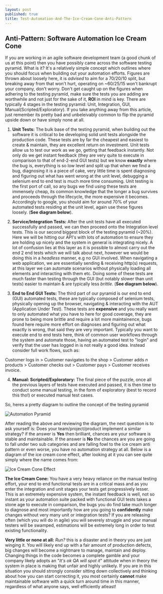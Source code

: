 ```yaml
---
layout: post
published: true
title: Test-Automation-And-The-Ice-Cream-Cone-Anti-Pattern
---
```

## Anti-Pattern: Software Automation Ice Cream Cone

If you are working in an agile software development team (a good chunk of us at this point) then you have possibly came across the software testing pyramid.  What is it?  It's a relatively simple concept which outlines where you should focus when building out your automation efforts.  Figures are thrown about loosely here, it is _advised_ to aim for a 70/20/10 split, but breaking away from that won't hurt, operating on ~60/25/15 won't bankrupt your company, don't worry.  Don't get caught up on the figures when adhering to the testing pyramid, make sure the tests you are adding are worthwhile and not just for the sake of it, **ROI** in mind is key.  There are typically 4 stages in the testing pyramid: Unit, Integration, GUI, Manual(Scripted/Exploratory).  If you take anything away from this article, just remember its pretty bad and unbeleivably common to flip the pyramid upside down or have simply none at all.

1. **Unit Tests:**  The bulk base of the testing pyramid, when building out the software it is critical to be developing solid unit tests alongside the production code.  These tests are by far the cheapest and easiest to create & maintain, they are excellent return on investment.  Unit tests allow us to test our work as we go, getting that feedback instantly.  Not only do we get instant feedback (they are very quite to execute in comparison to that of end-2-end GUI tests) but we know **exactly** where the bug is, everything is so low level and split up that when we find a bug, diagnosing it is a piece of cake, very little time is spent diagnosing and figuring out what has went wrong at the unit level, debugging a selenium end to end test is much more time consuming.  Unit testing is the first port of call, so any bugs we find using these tests are immensely cheap, its common knowledge that the longer a bug survives and proceeds through the lifecycle, the more expensive it becomes.  Accordingly to google, you should aim for around 70% of your automated tests residing at the unit level, again use these figures loosely. (**See diagram below**).

2. **Service/Integration Tests:** After the unit tests have all executed successfully and passed, we can then proceed onto the Integration level tests.  This is our second biggest block of the testing pyramid (~20%).  Here we will be hitting our API's with lots of automation to ensure they are holding up nicely and the system in general is integrating nicely.  A lot of confusion lies at this layer as it is possible to almost carry out the end 2 end tests which we will talk about next, however we would be doing this in a _headless_ manner, e.g no GUI involved.  When navigating a web application, we are essentially sending & receiving http(s) requests, at this layer we can automate scenarios without physically loading all elements and interacting with them etc.  Doing some of these tests are much faster than testing through the GUI (but notably slower than unit tests) easier to maintain & are typically less _brittle_. (**See diagram below**). 

3. **End to End GUI Tests:** The third part of our pyramid is our end to end (GUI) automated tests, these are typically composed of selenium tests, physically opening up the browser, navigating & interacting with the AUT (Application Under Test).  These tests are **expensive** and you really want to only automated what you have to here for good coverage, they are prone to being more brittle and require a lot more maintainence, bugs found here require more effort on diagnoses and figuring out what exactly is wrong, that said they are very important.  Typically you want to execute end to end tests here, think of common user workflows through the system and automate those, having an automated test to "login" and verify that the user has logged in is not really a good idea.  Instead consider full work flows, such as:

Customer logs in > Customer navigates to the shop > Customer adds _n_ products > Customer checks out > Customer pays > Customer receives invoice.

4. **Manual: Scripted/Exploratory:** The final piece of the puzzle, once all the previous layers of tests have executed and passed, it is then time to conduct some manual testing, in the form of exploratory (best to record this tho!) or executed manual test cases.

So, heres a pretty diagram to outline the concept of the testing pyramid

![Automation Pyramid](https://knowledgetester.files.wordpress.com/2015/12/agiletesting_automationpyramid.png?w=479&h=270)

After reading the above and reviewing the diagram, the next question is to ask yourself is: Does your team/project/product implement a similar strategy? if the answer is **Yes** then brilliant, chances are your software is stable and maintainable.  If the answer is **No** the chances are you are going to fall under two sub categories and are falling fowl to the ice cream anti pattern or even worse, you have no automation strategy at all.  Below is a diagram of the ice cream cone effect, after looking at it you can see quite simply where the name comes from:

![Ice Cream Cone Effect](http://i.imgur.com/vybOi1x.jpg)



**The Ice Cream Cone:** You have a very heavy reliance on the manual testing effort, your end to end functional tests are in a critical mass and as you enter the integration and unit stages your tests get progressively lesser.  This is an extremely expensive system, the instant feedback is well, not so instant as your automation suite packed with functional GUI tests takes a stone age to execute in comparison, the bugs you do find take much longer to diagnose and most importantly how are you going to **confidently** make changes without very many unit or integration tests?  If you are releasing often (which you will do in agile) you will severely struggle and your manual testers will be swamped, estimations will be extremely long in order to test existing functionality.

**Very little or none at all:** _Run?_ this is a disaster and in theory you are just winging it.  You will likely end up with a fair amount of production defects, big changes will become a nightmare to manage, maintain and deploy.  Changing things in the code becomes a complete gamble and your company likely adopts an "_It's ok QA will spot it_" attitude when in theory the system in place is making that unfair and highly unlikely.  If you are in this situation you should strongly consider sitting down collectively and thinking about how you can start correcting it, you most certainly **cannot** make maintainable software with a quick turn around time in this manner, regardless of what anyone says, well efficiently atleast!
